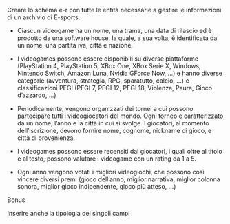 Creare lo schema e-r con tutte le entità necessarie a gestire le informazioni di un archivio di E-sports.

- Ciascun videogame ha un nome, una trama, una data di rilascio ed è prodotto da una software house, la quale, a sua volta, è identificata da un nome, una partita iva, città e nazione.

- I videogames possono essere disponibili su diverse piattaforme (PlayStation 4, PlayStation 5, XBox One, XBox Serie X, Windows, Nintendo Switch, Amazon Luna, Nvidia GForce Now, ...) e hanno diverse categorie (avventura, strategia, RPG, sparatutto, calcio, ...) e classificazioni PEGI (PEGI 7, PEGI 12, PEGI 18, Violenza, Paura, Gioco d’azzardo, ...)

- Periodicamente, vengono organizzati dei tornei a cui possono partecipare tutti i videogiocatori del mondo. Ogni torneo è caratterizzato da un nome, l’anno e la città in cui si svolge. I giocatori, al momento dell’iscrizione, devono fornire nome, cognome, nickname di gioco, e città di provenienza.

- I videogames possono essere recensiti dai giocatori, i quali oltre al titolo e al testo, possono valutare i videogame con un rating da 1 a 5.

- Ogni anno vengono votati i migliori videogiochi, che possono così vincere diversi premi (gioco dell’anno, miglior narrativa, miglior colonna sonora, miglior gioco indipendente, gioco più atteso, ...)

Bonus

Inserire anche la tipologia dei singoli campi